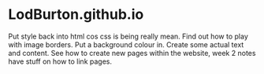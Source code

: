 # LodBurton.github.io
Put style back into html cos css is being really mean.
Find out how to play with image borders.
Put a background colour in. 
Create some actual text and content.
See how to create new pages within the website, week 2 notes have stuff on how to link pages. 
